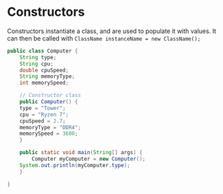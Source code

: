 # Constructors

Constructors instantiate a class, and are used to populate it with values. It can then be called with `ClassName instanceName = new ClassName();`

```java
public class Computer {
    String type;
    String cpu;
    double cpuSpeed;
    String memoryType;
    int memorySpeed;

    // Constructor class
    public Computer() {
	type = "Tower";
	cpu = "Ryzen 7";
	cpuSpeed = 2.7;
	memoryType = "DDR4";
	memorySpeed = 3600;
    }

    public static void main(String[] args) {
    	Computer myComputer = new Computer();
	System.out.println(myComputer.type);
    }

}
```